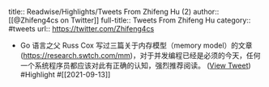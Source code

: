 title:: Readwise/Highlights/Tweets From Zhifeng Hu (2)
author:: [[@Zhifeng4cs on Twitter]]
full-title:: Tweets From Zhifeng Hu
category:: #tweets
url:: https://twitter.com/Zhifeng4cs

- Go 语言之父 Russ Cox 写过三篇关于内存模型（memory model）的文章 (https://research.swtch.com/mm)，对于并发编程已经是必须的今天，任何一个系统程序员都应该对此有正确的认知，强烈推荐阅读。 ([View Tweet](https://twitter.com/Zhifeng4cs/status/1436666533808271367)) #Highlight #[[2021-09-13]]
